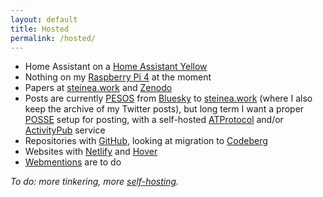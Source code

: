 ```yaml
---
layout: default
title: Hosted
permalink: /hosted/
---
```


* Home Assistant on a [Home Assistant Yellow](https://ameridroid.com/products/home-assistant-yellow)
* Nothing on my [Raspberry Pi 4](https://www.canakit.com/raspberry-pi-4-starter-kit.html) at the moment
* Papers at [steinea.work](https://steinea.work/) and [Zenodo](https://zenodo.org/search?q=metadata.creators.person_or_org.name%253A%22Stein%252C%20Eric%22)
* Posts are currently [PESOS](https://indieweb.org/PESOS) from [Bluesky](https://bsky.app/profile/steinea.bsky.social) to [steinea.work](https://steinea.work/posting/) (where I also keep the archive of my Twitter posts), but long term I want a proper [POSSE](https://indieweb.org/POSSE) setup for posting, with a self-hosted [ATProtocol](https://atproto.com/) and/or [ActivityPub](https://activitypub.rocks/) service
* Repositories with [GitHub](https://github.com/), looking at migration to [Codeberg](https://codeberg.org/)
* Websites with [Netlify](https://www.netlify.com/) and [Hover](https://www.hover.com/)
* [Webmentions](https://indieweb.org/Webmention) are to do

*To do: more tinkering, more [self-hosting](https://kittsteiner.blog/self-hosting/).*

